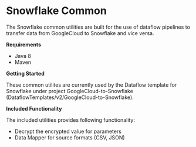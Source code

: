 # Snowflake Common

The Snowflake common utilities are built for the use of dataflow pipelines to transfer data from GoogleCloud to Snowflake and vice versa.

**Requirements**

* Java 8
* Maven

**Getting Started**

These common utilites are currently used by the Dataflow template for Snowflake under project GoogleCloud-to-Snowflake (DataflowTemplates/v2/GoogleCloud-to-Snowflake). 

**Included Functionality**

The included utilities provides following functionality:

* Decrypt the encrypted value for parameters
* Data Mapper for source formats (CSV, JSON)
